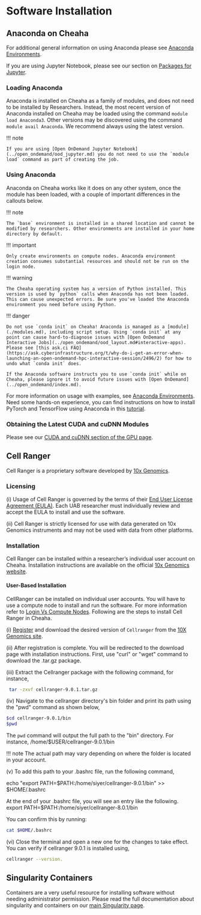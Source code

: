 # Software Installation

## Anaconda on Cheaha

For additional general information on using Anaconda please see [Anaconda Environments](../../workflow_solutions/using_anaconda.md).

If you are using Jupyter Notebook, please see our section on [Packages for Jupyter](../../workflow_solutions/using_anaconda.md#packages-for-jupyter).

### Loading Anaconda

Anaconda is installed on Cheaha as a family of modules, and does not need to be installed by Researchers. Instead, the most recent version of Anaconda installed on Cheaha may be loaded using the command `module load Anaconda3`. Other versions may be discovered using the command `module avail Anaconda`. We recommend always using the latest version.

<!-- markdownlint-disable MD046 -->
!!! note

    If you are using [Open OnDemand Jupyter Notebook](../open_ondemand/ood_jupyter.md) you do not need to use the `module load` command as part of creating the job.
<!-- markdownlint-enable MD046 -->

### Using Anaconda

Anaconda on Cheaha works like it does on any other system, once the module has been loaded, with a couple of important differences in the callouts below.

<!-- markdownlint-disable MD046 -->
!!! note

    The `base` environment is installed in a shared location and cannot be modified by researchers. Other environments are installed in your home directory by default.
<!-- markdownlint-enable MD046 -->

<!-- markdownlint-disable MD046 -->
!!! important

    Only create environments on compute nodes. Anaconda environment creation consumes substantial resources and should not be run on the login node.
<!-- markdownlint-enable MD046 -->

<!-- markdownlint-disable MD046 -->
!!! warning

    The Cheaha operating system has a version of Python installed. This version is used by `python` calls when Anaconda has not been loaded. This can cause unexpected errors. Be sure you've loaded the Anaconda environment you need before using Python.
<!-- markdownlint-enable MD046 -->

<!-- markdownlint-disable MD046 -->
!!! danger

    Do not use `conda init` on Cheaha! Anaconda is managed as a [module](./modules.md), including script setup. Using `conda init` at any point can cause hard-to-diagnose issues with [Open OnDemand Interactive Jobs](../open_ondemand/ood_layout.md#interactive-apps). Please see [this ask.ci FAQ](https://ask.cyberinfrastructure.org/t/why-do-i-get-an-error-when-launching-an-open-ondemand-hpc-interactive-session/2496/2) for how to undo what `conda init` does.

    If the Anaconda software instructs you to use `conda init` while on Cheaha, please ignore it to avoid future issues with [Open OnDemand](../open_ondemand/index.md).
<!-- markdownlint-disable MD046 -->

For more information on usage with examples, see [Anaconda Environments](../../workflow_solutions/using_anaconda.md). Need some hands-on experience, you can find instructions on how to install PyTorch and TensorFlow using Anaconda in this [tutorial](../tutorial/pytorch_tensorflow.md).

### Obtaining the Latest CUDA and cuDNN Modules

Please see our [CUDA and cuDNN section of the GPU page](../slurm/gpu.md#cuda-and-cudnn-modules).

## Cell Ranger

Cell Ranger is a proprietary software developed by [10x Genomics](https://www.10xgenomics.com/support/software/cell-ranger/latest).

### Licensing

(i) Usage of Cell Ranger is governed by the terms of their [End User License Agreement (EULA)](https://www.10xgenomics.com/legal/end-user-software-license-agreement). Each UAB researcher must individually review and accept the EULA to install and use the software.

(ii) Cell Ranger is strictly licensed for use with data generated on 10x Genomics instruments and may not be used with data from other platforms.

### Installation

 Cell Ranger can be installed within a researcher’s individual user account on Cheaha. Installation instructions are available on the official [10x Genomics website](https://www.10xgenomics.com/support/software/cell-ranger/latest/tutorials/cr-tutorial-in#download).

#### User-Based Installation

CellRanger can be installed on individual user accounts. You will have to use a compute node to install and run the software. For more information refer to [Login Vs Compute Nodes](../../cheaha/getting_started.md#login-vs-compute-nodes). Following are the steps to install Cell Ranger in Cheaha.

(i) [Register](https://www.10xgenomics.com/products/cell-ranger/downloads/eula?closeUrl=%2Fsupport%2Fsoftware%2Fcell-ranger%2Fdownloads%23download-links&redirectUrl=%2Fsupport%2Fsoftware%2Fcell-ranger%2Fdownloads%23download-links%3Fstart%3Dcellranger-9.0.1.tar.gz) and download the desired version of `Cellranger` from the [10X Genomics site](https://www.10xgenomics.com/support/software/cell-ranger/downloads).

(ii) After registration is complete. You will be redirected to the download page with installation instructions. First, use "curl" or "wget" command to download the .tar.gz package.

(iii) Extract the Cellranger package with the following command, for instance,

```bash
 tar -zxvf cellranger-9.0.1.tar.gz
```

(iv) Navigate to the cellranger directory's bin folder and print its path using the "pwd" command as shown below,

```bash
$cd cellranger-9.0.1/bin
$pwd
```

The `pwd` command will output the full path to the "bin" directory. For instance,
/home/$USER/cellranger-9.0.1/bin

<!-- markdownlint-disable MD046 -->
!!! note
    The actual path may vary depending on where the folder is located in your account.
<!-- markdownlint-enable MD046 -->

(v)  To add this path to your .bashrc file, run the following command,

echo "export PATH=\$PATH:/home/siyer/cellranger-9.0.1/bin" >> $HOME/.bashrc

At the end of your .bashrc file, you will see an entry like the following.
export PATH=$PATH:/home/siyer/cellranger-8.0.1/bin

You can confirm this by running:

```bash
cat $HOME/.bashrc
```

(vi) Close the terminal and open a new one for the changes to take effect. You can verify if cellranger 9.0.1 is installed using,

```bash
cellranger --version.
```

## Singularity Containers

Containers are a very useful resource for installing software without needing administrator permission. Please read the full documentation about singularity and containers on our [main Singularity page](../../workflow_solutions/getting_containers.md#containers-on-cheaha).
